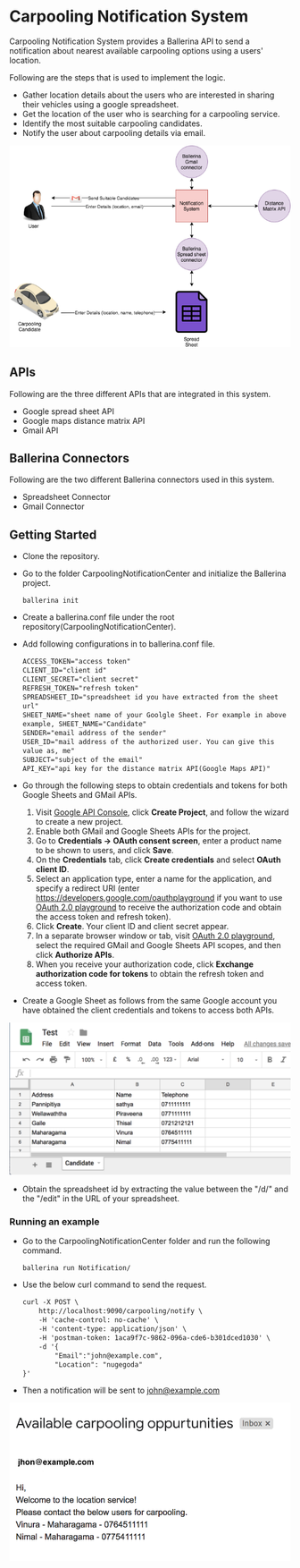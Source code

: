 # Carpooling Notification System

Carpooling Notification System provides a Ballerina API  to send a notification about nearest available carpooling options using a users' location.

Following are the steps that is used to implement the logic. 

- Gather location details about the users who are interested in sharing their vehicles using a google spreadsheet. 
- Get the location of the user who is searching for a carpooling service.
- Identify the most suitable carpooling candidates. 
- Notify the user about carpooling details via email.

![Highlevel System Diagram](Images/notify_diagram.png)

## APIs

Following are the three different APIs that are integrated in this system. 

- Google spread sheet API 
- Google maps distance matrix API 
- Gmail API 

## Ballerina Connectors

Following are the two different Ballerina connectors used in this system.

- Spreadsheet Connector
- Gmail Connector

## Getting Started

- Clone the repository.
- Go to the folder CarpoolingNotificationCenter and initialize the Ballerina project.
    ```
    ballerina init
    ```
- Create a ballerina.conf file under the root repository(CarpoolingNotificationCenter).
- Add following configurations in to ballerina.conf file.

    ```
    ACCESS_TOKEN="access token"
    CLIENT_ID="client id"
    CLIENT_SECRET="client secret"
    REFRESH_TOKEN="refresh token"
    SPREADSHEET_ID="spreadsheet id you have extracted from the sheet url"
    SHEET_NAME="sheet name of your Goolgle Sheet. For example in above example, SHEET_NAME="Candidate"
    SENDER="email address of the sender"
    USER_ID="mail address of the authorized user. You can give this value as, me"
    SUBJECT="subject of the email"
    API_KEY="api key for the distance matrix API(Google Maps API)"
    ```

- Go through the following steps to obtain credentials and tokens for both Google Sheets and GMail APIs.
    1. Visit [Google API Console](https://console.developers.google.com), click **Create Project**, and follow the wizard 
    to create a new project.
    2. Enable both GMail and Google Sheets APIs for the project.
    3. Go to **Credentials -> OAuth consent screen**, enter a product name to be shown to users, and click **Save**.
    4. On the **Credentials** tab, click **Create credentials** and select **OAuth client ID**. 
    5. Select an application type, enter a name for the application, and specify a redirect URI 
    (enter https://developers.google.com/oauthplayground if you want to use 
    [OAuth 2.0 playground](https://developers.google.com/oauthplayground) to receive the authorization code and obtain the 
    access token and refresh token). 
    6. Click **Create**. Your client ID and client secret appear. 
    7. In a separate browser window or tab, visit [OAuth 2.0 playground](https://developers.google.com/oauthplayground), 
    select the required GMail and Google Sheets API scopes, and then click **Authorize APIs**.
    8. When you receive your authorization code, click **Exchange authorization code for tokens** to obtain the refresh 
    token and access token.         

- Create a Google Sheet as follows from the same Google account you have obtained the client credentials and tokens 
to access both APIs.

![Sample googlsheet created to identify people who are interesetd in sharing vehicles for carpooling](Images/sheet.png)

- Obtain the spreadsheet id by extracting the value between the "/d/" and the "/edit" in the URL of your spreadsheet.

### Running an example
- Go to the CarpoolingNotificationCenter folder and run the following command.

    ```
    ballerina run Notification/
    ```
- Use the below curl command to send the request.

    ```
    curl -X POST \
        http://localhost:9090/carpooling/notify \
        -H 'cache-control: no-cache' \
        -H 'content-type: application/json' \
        -H 'postman-token: 1aca9f7c-9862-096a-cde6-b301dced1030' \
        -d '{
	        "Email":"john@example.com",
	        "Location": "nugegoda"
    }'
    ```

- Then a notification will be sent to john@example.com

![Sample email](Images/notification.png)

